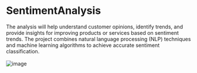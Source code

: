 # SentimentAnalysis
The analysis will help understand customer opinions, identify trends, and provide insights for improving products or services based on sentiment trends. The project combines natural language processing (NLP) techniques and machine learning algorithms to achieve accurate sentiment classification.<br/>
<br/>       ![image](https://github.com/user-attachments/assets/eb7e4567-73e1-43bd-83db-e8ac0d53a3ee)


